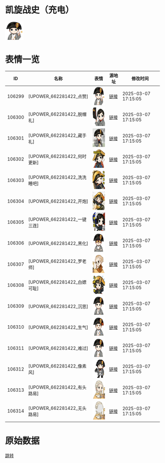 # 凯旋战史（充电）

<img src="./cover.png" height="60" alt="cover" />

# 表情一览

|ID|名称|表情|源地址|修改时间|
|----|----|----|----|----|
|106299|[UPOWER_662281422_点赞]|<img src="./pic/106299_%5BUPOWER_662281422_点赞%5D.png" height="60" alt="点赞"/>|[链接](https://i0.hdslb.com/bfs/garb/8d6ed19b52e92f3d79f83e6b6d43c0aeb34020d6.png)|2025-03-07 17:15:05|
|106300|[UPOWER_662281422_脱帽礼]|<img src="./pic/106300_%5BUPOWER_662281422_脱帽礼%5D.png" height="60" alt="脱帽礼"/>|[链接](https://i0.hdslb.com/bfs/garb/be247286f43612227a197b2c0ed6134dfac04e33.png)|2025-03-07 17:15:05|
|106301|[UPOWER_662281422_藏手礼]|<img src="./pic/106301_%5BUPOWER_662281422_藏手礼%5D.png" height="60" alt="藏手礼"/>|[链接](https://i0.hdslb.com/bfs/garb/e4a3fa04ce5a397cf67b5dac48fa6f29bad2813c.png)|2025-03-07 17:15:05|
|106302|[UPOWER_662281422_何时更新]|<img src="./pic/106302_%5BUPOWER_662281422_何时更新%5D.png" height="60" alt="何时更新"/>|[链接](https://i0.hdslb.com/bfs/garb/36b1d35e7d3985ef706e5727cce0d894ceee5e6d.png)|2025-03-07 17:15:05|
|106303|[UPOWER_662281422_洗洗睡吧]|<img src="./pic/106303_%5BUPOWER_662281422_洗洗睡吧%5D.png" height="60" alt="洗洗睡吧"/>|[链接](https://i0.hdslb.com/bfs/garb/3365f879e948ab2f94415ad3155a942a1e2e89e4.png)|2025-03-07 17:15:05|
|106304|[UPOWER_662281422_开炮]|<img src="./pic/106304_%5BUPOWER_662281422_开炮%5D.png" height="60" alt="开炮"/>|[链接](https://i0.hdslb.com/bfs/garb/e0f16edd24eacaf4e586565f30c2f9220aedb100.png)|2025-03-07 17:15:05|
|106305|[UPOWER_662281422_一键三连]|<img src="./pic/106305_%5BUPOWER_662281422_一键三连%5D.png" height="60" alt="一键三连"/>|[链接](https://i0.hdslb.com/bfs/garb/8ddbd212838d3836df7e14b6e95fffaaf9a592ac.png)|2025-03-07 17:15:05|
|106306|[UPOWER_662281422_黑化]|<img src="./pic/106306_%5BUPOWER_662281422_黑化%5D.png" height="60" alt="黑化"/>|[链接](https://i0.hdslb.com/bfs/garb/9dcd4a5a222ebc24c94f76bb355bf7807048c006.png)|2025-03-07 17:15:05|
|106307|[UPOWER_662281422_罗老师]|<img src="./pic/106307_%5BUPOWER_662281422_罗老师%5D.png" height="60" alt="罗老师"/>|[链接](https://i0.hdslb.com/bfs/garb/cfdd9510b3bcaa3e0a881cf19bca0549ce865a7e.png)|2025-03-07 17:15:05|
|106308|[UPOWER_662281422_白嫖可耻]|<img src="./pic/106308_%5BUPOWER_662281422_白嫖可耻%5D.png" height="60" alt="白嫖可耻"/>|[链接](https://i0.hdslb.com/bfs/garb/ff82146e1ba829128f2a7c294ad37a63432875ac.png)|2025-03-07 17:15:05|
|106309|[UPOWER_662281422_沉思]|<img src="./pic/106309_%5BUPOWER_662281422_沉思%5D.png" height="60" alt="沉思"/>|[链接](https://i0.hdslb.com/bfs/garb/7ad008b0d69c7a859723ef9604f10a716a9b0f3c.png)|2025-03-07 17:15:05|
|106310|[UPOWER_662281422_生气]|<img src="./pic/106310_%5BUPOWER_662281422_生气%5D.png" height="60" alt="生气"/>|[链接](https://i0.hdslb.com/bfs/garb/012f7387e11dc5d892018a2422280f0fcb82d4e1.png)|2025-03-07 17:15:05|
|106311|[UPOWER_662281422_难过]|<img src="./pic/106311_%5BUPOWER_662281422_难过%5D.png" height="60" alt="难过"/>|[链接](https://i0.hdslb.com/bfs/garb/db3f6c54d59fbd3898b97582e78662199afcab7e.png)|2025-03-07 17:15:05|
|106312|[UPOWER_662281422_像素风]|<img src="./pic/106312_%5BUPOWER_662281422_像素风%5D.png" height="60" alt="像素风"/>|[链接](https://i0.hdslb.com/bfs/garb/48a90e6fa0308097190da8099c13ea40a38d5c18.png)|2025-03-07 17:15:05|
|106313|[UPOWER_662281422_有头路易]|<img src="./pic/106313_%5BUPOWER_662281422_有头路易%5D.png" height="60" alt="有头路易"/>|[链接](https://i0.hdslb.com/bfs/garb/ac92952c800800800d084aeddaeb9b239ed2299f.png)|2025-03-07 17:15:05|
|106314|[UPOWER_662281422_无头路易]|<img src="./pic/106314_%5BUPOWER_662281422_无头路易%5D.png" height="60" alt="无头路易"/>|[链接](https://i0.hdslb.com/bfs/garb/c1cbceb71501ba7bc2337f4c68ece3bd8098a2d9.png)|2025-03-07 17:15:05|

# 原始数据

[跳转](./raw.json)

